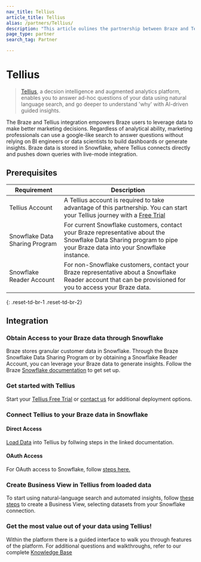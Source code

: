 ```yaml
---
nav_title: Tellius
article_title: Tellius
alias: /partners/Tellius/
description: "This article oulines the partnership between Braze and Tellius, a decision intelligence and augmented analytics platform."
page_type: partner
search_tag: Partner

---
```


# Tellius

> [Tellius](https://www.tellius.com/), a decsion intelligence and augmented analytics platform, enables you to answer ad-hoc questions of your data using natural language search, and go deeper to understand 'why' with AI-driven guided insights.


The Braze and Tellius integration empowers Braze users to leverage data to make better marketing decisions. Regardless of analytical ability, marketing professionals can use a google-like search to answer questions without relying on BI engineers or data scientists to build dashboards or generate insights. Braze data is stored in Snowflake, where Tellius connects directly and pushes down queries with live-mode integration.

## Prerequisites

| Requirement | Description |
| ----------- | ----------- |
| Tellius Account | A Tellius account is required to take advantage of this partnership. You can start your Tellius journey with a [Free Trial](https://www.tellius.com/free-trial/)|
| Snowflake Data Sharing Program | For current Snowflake customers, contact your Braze representative about the Snowflake Data Sharing program to pipe your Braze data into your Snowflake instance.|
| Snowflake Reader Account | For non-Snowflake customers, contact your Braze representative about a Snowflake Reader account that can be provisioned for you to access your Braze data.|
{: .reset-td-br-1 .reset-td-br-2}

## Integration

### Obtain Access to your Braze data through Snowflake

Braze stores granular customer data in Snowflake. Through the Braze Snowflake Data Sharing Program or by obtaining a Snowflake Reader Account, you can leverage your Braze data to generate insights. Follow the Braze [Snowflake documentation](https://www.braze.com/docs/partners/data_and_infrastructure_agility/data_warehouses/snowflake/) to get set up.

### Get started with Tellius 

Start your [Tellius Free Trial](https://www.tellius.com/free-trial/) or [contact us](https://www.tellius.com/contact/) for additional deployment options.

### Connect Tellius to your Braze data in Snowflake

#### Direct Access

[Load Data](https://help.tellius.com/article/jn6o59d5gk-load-datasets) into Tellius by follwing steps in the linked documentation. 

#### OAuth Access

For OAuth access to Snowflake, follow [steps here.](https://help.tellius.com/article/11517w63b6-oauth-authentication-for-snowflake)

### Create Business View in Tellius from loaded data

To start using natural-language search and automated insights, follow [these steps](https://help.tellius.com/article/hy9yvh5tom-create-business-view) to create a Business View, selecting datasets from your Snowflake connection.

### Get the most value out of your data using Tellius!

Within the platform there is a guided interface to walk you through features of the platform. For additional questions and walkthroughs, refer to our complete [Knowledge Base](https://help.tellius.com/)